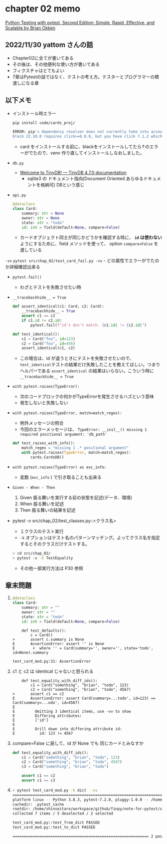 # chapter 02 memo

[Python Testing with pytest, Second Edition: Simple, Rapid, Effective, and Scalable by Brian Okken](https://pragprog.com/titles/bopytest2/python-testing-with-pytest-second-edition/)

## 2022/11/30 yattom さんの話
+ Chapter02に全てが書いてある
+ その後は、その他便利な使い方が書いてある
+ フィクスチャはとてもよい
+ 7章はPytestの話ではなく、テストの考え方。テスターとプログラマーの橋渡しになる章

## 以下メモ

+ インストール時エラー
    ```bash
    pip install code/cards_proj/

    ERROR: pip's dependency resolver does not currently take into account all the packages that are installed. This behaviour is the source of the following dependency conflicts.
    black 22.10.0 requires click>=8.0.0, but you have click 7.1.2 which is incompatible.
    ```
    - card をインストールする前に、blackをインストールしてたら↑のエラーがでたので、venv 作り直してインストールしなおしました。


- `db.py` 
    - [Welcome to TinyDB! — TinyDB 4.7.0 documentation](https://tinydb.readthedocs.io/en/latest/)
        - sqlite3 の ドキュメント指向(Document Oriented あらゆるドキュメントを格納可) DBという感じ

- `api.py`
    ```python 
    @dataclass
    class Card:
        summary: str = None
        owner: str = None
        state: str = "todo"
        id: int = field(default=None, compare=False)
    ```
    - カードオブジェクト同士が同じかどうかを確認する時に、 **`id` は使わない** ようにするために、field メソッドを使って、 option `compare=False` を渡している

`-vv`
    ```
    pytest src/chap_02/test_card_fail.py -vv
    ```
    - どの属性でエラーがでたのか詳細確認出来る

- `pytest.fail()`
    - わざとテストを失敗させたい時

- `__tracebackhide__ = True` 
    ```python 
    def assert_identical(c1: Card, c2: Card):
        __tracebackhide__ = True
        assert c1 == c2
        if c1.id != c2.id:
            pytest.fail(f"id's don't match. {c1.id} != {c2.id}")

    def test_identical():
        c1 = Card("foo", id=123)
        c2 = Card("foo", id=456)
        assert_identical(c1, c2)
    ```
    - この場合は、id が違うときにテストを失敗させたいので、 `test_identical`テストの結果だけ失敗したことを教えてほしい。つまりヘルパーである `assert_identical` の結果はいらない。こういう時に `__tracebackhide__ = True` 

- `with pytest.raises(TypeError):` 
    - 次のコードブロックの何かがTypeErrorを発生させるハズという意味
    - 発生しないと失敗しない
- `with pytest.raises(TypeError, match=match_regex):` 
    - 例外メッセージの照合
    - 今回のエラーメッセージは、 `TypeError: __init__() missing 1 required positional argument: 'db_path'`  
    ```python 
    def test_raises_with_info():
        match_regex = "missing 1 .* positional argument"
        with pytest.raises(TypeError, match=match_regex):
            cards.CardsDB()    
    ```
- `with pytest.raises(TypeError) as exc_info:` 
    - 変数 (`exc_info` ) で引き取ることも出来る

- `Given - When - Then` 
    1. Given 振る舞いを実行する前の状態を記述(データ、環境)
    2. When 振る舞いを記述
    3. Then 振る舞いの結果を記述

- pytest -v src/chap_02/test_classes.py::<クラス名>
    - １クラスのテスト実行
    - `-k` オプションはテスト名のパターンマッチング。よってクラス名を指定するとそのクラスだけテストする。
    ```bash 
    > cd src/chap_02/
    > pytest -v -k TestEquality
    ```
    + その他一部実行方法は P30 参照

## 章末問題
1. 
    ```python
    @dataclass
    class Card:
        summary: str = ""
        owner: str = ""
        state: str = "todo"
        id: int = field(default=None, compare=False)
    ``` 
    ```
        def test_defaults():
            c = Card()
    >       assert c.summary is None
    E       AssertionError: assert '' is None
    E        +  where '' = Card(summary='', owner='', state='todo', id=None).summary

    test_card_mod.py:31: AssertionError
    ```
1.  c1 と c2 は identical じゃないと怒られる
    ```
        def test_equality_with_diff_ids():
            c1 = Card("something", "brian", "todo", 123)
            c2 = Card("something", "brian", "todo", 4567)
    >       assert c1 == c2
    E       AssertionError: assert Card(summary=...todo', id=123) == Card(summary=...odo', id=4567)
    E         
    E         Omitting 3 identical items, use -vv to show
    E         Differing attributes:
    E         ['id']
    E         
    E         Drill down into differing attribute id:
    E           id: 123 != 4567

    ```
1.  compare=False に戻して、id が None でも 同じカードとみなすか
    ```python 
    def test_equality_with_diff_ids():
        c1 = Card("something", "brian", "todo", 123)
        c2 = Card("something", "brian", "todo", 4567)
        c3 = Card("something", "brian", "todo")

        assert c1 == c2
        assert c1 == c3
    ```
1. 
    ```bash 
    > pytest test_card_mod.py -k dict  -vv
    =================================================================== test session starts ===================================================================
    platform linux -- Python 3.8.3, pytest-7.2.0, pluggy-1.0.0 -- /home/shinseitaro/workspace/github/finpy/note-for-pytest/.venv/bin/python
    cachedir: .pytest_cache
    rootdir: /home/shinseitaro/workspace/github/finpy/note-for-pytest/src/chap_02
    collected 7 items / 5 deselected / 2 selected                                                                                                             

    test_card_mod.py::test_from_dict PASSED                                                                                                             [ 50%]
    test_card_mod.py::test_to_dict PASSED                                                                                                               [100%]

    ============================================================= 2 passed, 5 deselected in 0.01s =============================================================


    ```

